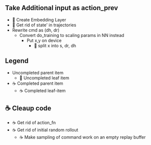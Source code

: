 
Take Additional input as action_prev
-------------------------------------

- 🍃 Create Embedding Layer
- 🍃 Get rid of state' in trajectories
- Rewrite cmd as (dh, dr)
    - Convert do_training to scaling params in NN instead
        - Put x,y on device
            - 🍃 split x into s, dr, dh


Legend
------
- Uncompleted parent item
    - 🍃 Uncompleted leaf item
- ☕️ Completed parent item
    - ☕️ Completed leaf-item  

☕️ Cleaup code
-----------
- ☕️ Get rid of action_fn
- ☕️ Get rid of initial random rollout
    - ☕️ Make sampling of command work on an empty replay buffer    

